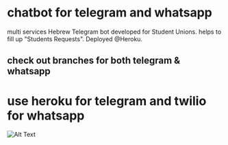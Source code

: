 # chatbot for telegram and whatsapp
multi services Hebrew Telegram bot developed for Student Unions.
helps to fill up "Students Requests".
Deployed @Heroku.
## check out branches for both telegram & whatsapp
# use heroku for telegram and twilio for whatsapp
![Alt Text](https://i.imgur.com/sFvdZh2.gifv)

